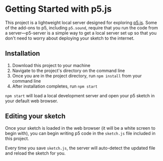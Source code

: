 # Getting Started with p5.js

This project is a lightweight local server designed for exploring [p5.js](http://p5js.org). Some of the add-ons to p5, including `p5.sound`, require that you run the code from a server&mdash;p5-server is a simple way to get a local server set up so that you don't need to worry about deploying your sketch to the internet.

## Installation

1. Download this project to your machine
2. Navigate to the project's directory on the command line
3. Once you are in the project directory, run `npm install` from your command line
4. After installation completes, run `npm start`

`npm start` will load a local development server and open your p5 sketch in your default web browser.

## Editing your sketch

Once your sketch is loaded in the web browser (it will be a white screen to begin with), you can begin writing p5 code in the `sketch.js` file included in this project.

Every time you save `sketch.js`, the server will auto-detect the updated file and reload the sketch for you.
